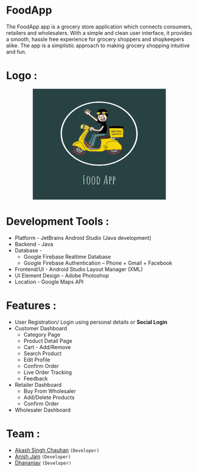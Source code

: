 # FoodApp
The FoodApp app is a grocery store application which connects consumers, retailers
and wholesalers. With a simple and clean user interface, it provides a smooth, hassle
free experience for grocery shoppers and shopkeepers alike. The app is a simplistic
approach to making grocery shopping intuitive and fun.
# Logo :
<p align="center">
  <img width="360" height="300" src="https://github.com/cavaliers25/FoodApp-Grocery-System/blob/master/app/src/images/foodapp.png">
</p>

# Development Tools :
* Platform - JetBrains Android Studio (Java development)<br/>
* Backend - Java<br/>
* Database - <br/>
  * Google Firebase Realtime Database
  * Google Firebase Authentication – Phone + Gmail + Facebook
* Frontend/UI - Android Studio Layout Manager (XML)<br/>
* UI Element Design - Adobe Photoshop<br/> 
* Location - Google Maps API<br/>

# Features :
* User Registration/ Login using personal details or **Social Login**
* Customer Dashboard
  * Category Page
  * Product Detail Page
  * Cart - Add/Remove
  * Search Product
  * Edit Profile
  * Confirm Order
  * Live Order Tracking
  * Feedback
* Retailer Dashboard
  * Buy From Wholesaler
  * Add/Delete Products
  * Confirm Order
* Wholesaler Dashboard

# Team :
* [Akash Singh Chauhan](https://github.com/cavaliers25)   `(Developer)` 
* [Anish Jain](https://github.com/anishjain18)   `(Developer)`
* [Dhananjay](https://github.com/dhanan99)   `(Developer)`

